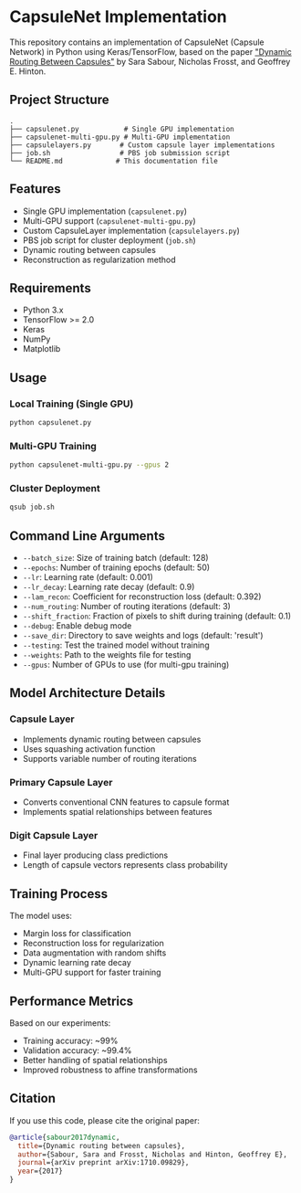 # CapsuleNet Implementation

This repository contains an implementation of CapsuleNet (Capsule Network) in Python using Keras/TensorFlow, based on the paper ["Dynamic Routing Between Capsules"](https://arxiv.org/abs/1710.09829) by Sara Sabour, Nicholas Frosst, and Geoffrey E. Hinton.

## Project Structure

```
.
├── capsulenet.py           # Single GPU implementation
├── capsulenet-multi-gpu.py # Multi-GPU implementation
├── capsulelayers.py       # Custom capsule layer implementations
├── job.sh                 # PBS job submission script
└── README.md             # This documentation file
```

## Features

- Single GPU implementation (`capsulenet.py`)
- Multi-GPU support (`capsulenet-multi-gpu.py`)
- Custom CapsuleLayer implementation (`capsulelayers.py`)
- PBS job script for cluster deployment (`job.sh`)
- Dynamic routing between capsules
- Reconstruction as regularization method

## Requirements

- Python 3.x
- TensorFlow >= 2.0
- Keras
- NumPy
- Matplotlib

## Usage

### Local Training (Single GPU)
```bash
python capsulenet.py
```

### Multi-GPU Training
```bash
python capsulenet-multi-gpu.py --gpus 2
```

### Cluster Deployment
```bash
qsub job.sh
```

## Command Line Arguments

- `--batch_size`: Size of training batch (default: 128)
- `--epochs`: Number of training epochs (default: 50)
- `--lr`: Learning rate (default: 0.001)
- `--lr_decay`: Learning rate decay (default: 0.9)
- `--lam_recon`: Coefficient for reconstruction loss (default: 0.392)
- `--num_routing`: Number of routing iterations (default: 3)
- `--shift_fraction`: Fraction of pixels to shift during training (default: 0.1)
- `--debug`: Enable debug mode
- `--save_dir`: Directory to save weights and logs (default: 'result')
- `--testing`: Test the trained model without training
- `--weights`: Path to the weights file for testing
- `--gpus`: Number of GPUs to use (for multi-gpu training)

## Model Architecture Details

### Capsule Layer
- Implements dynamic routing between capsules
- Uses squashing activation function
- Supports variable number of routing iterations

### Primary Capsule Layer
- Converts conventional CNN features to capsule format
- Implements spatial relationships between features

### Digit Capsule Layer
- Final layer producing class predictions
- Length of capsule vectors represents class probability

## Training Process

The model uses:
- Margin loss for classification
- Reconstruction loss for regularization
- Data augmentation with random shifts
- Dynamic learning rate decay
- Multi-GPU support for faster training

## Performance Metrics

Based on our experiments:
- Training accuracy: ~99%
- Validation accuracy: ~99.4%
- Better handling of spatial relationships
- Improved robustness to affine transformations

## Citation

If you use this code, please cite the original paper:

```bibtex
@article{sabour2017dynamic,
  title={Dynamic routing between capsules},
  author={Sabour, Sara and Frosst, Nicholas and Hinton, Geoffrey E},
  journal={arXiv preprint arXiv:1710.09829},
  year={2017}
}
```